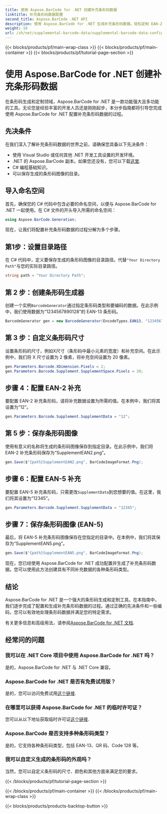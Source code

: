 ```yaml
---
title: 使用 Aspose.BarCode for .NET 创建补充条形码数据
linktitle: 补充条形码数据配置
second_title: Aspose.BarCode .NET API
description: 使用 Aspose.BarCode for .NET 生成补充条形码数据。轻松定制 EAN-2 和 EAN-5 条形码。 .NET 开发人员的分步指南。
weight: 10
url: /zh/net/supplemental-barcode-data/supplemental-barcode-data-configuration/
---
```


{{< blocks/products/pf/main-wrap-class >}}
{{< blocks/products/pf/main-container >}}
{{< blocks/products/pf/tutorial-page-section >}}

# 使用 Aspose.BarCode for .NET 创建补充条形码数据


在条形码生成和定制领域，Aspose.BarCode for .NET 是一款功能强大且多功能的工具。无论您是经验丰富的开发人员还是刚刚起步，本分步指南都将引导您完成使用 Aspose.BarCode for .NET 配置补充条形码数据的过程。 

## 先决条件

在我们深入了解补充条形码数据的世界之前，请确保您具备以下先决条件：

- 使用 Visual Studio 或任何其他 .NET 开发工具设置的开发环境。
-  .NET 的 Aspose.BarCode 副本。如果您还没有，您可以下载[这里](https://releases.aspose.com/barcode/net/).
- C# 编程基础知识。
- 可以保存生成的条形码图像的目录。

## 导入命名空间

首先，确保您的 C# 代码中包含必要的命名空间，以便与 Aspose.BarCode for .NET 一起使用。在 C# 文件的开头导入所需的命名空间：

```csharp
using Aspose.BarCode.Generation;
```

现在，让我们将配置补充条形码数据的过程分解为多个步骤。

## 第1步：设置目录路径

在 C# 代码中，定义要保存生成的条形码图像的目录路径。代替`"Your Directory Path"`与您的实际目录路径。

```csharp
string path = "Your Directory Path";
```

## 第 2 步：创建条形码生成器

创建一个实例`BarcodeGenerator`通过指定条形码类型和要编码的数据。在此示例中，我们使用数据为“1234567890128”的 EAN-13 条形码。

```csharp
BarcodeGenerator gen = new BarcodeGenerator(EncodeTypes.EAN13, "1234567890128");
```

## 第 3 步：自定义条形码尺寸

设置条形码的尺寸，例如X尺寸（条形码中最小元素的宽度）和补充空间。在此示例中，我们将 X 尺寸设置为 2 像素，将补充空间设置为 20 像素。

```csharp
gen.Parameters.Barcode.XDimension.Pixels = 2;
gen.Parameters.Barcode.Supplement.SupplementSpace.Pixels = 20;
```

## 步骤 4：配置 EAN-2 补充

要配置 EAN-2 补充条形码，请将补充数据设置为所需的值。在本例中，我们将其设置为“12”。 

```csharp
gen.Parameters.Barcode.Supplement.SupplementData = "12";
```

## 第 5 步：保存条形码图像

使用有意义的名称将生成的条形码图像保存到指定目录。在此示例中，我们将 EAN-2 补充条形码保存为“SupplementEAN2.png”。

```csharp
gen.Save($"{path}SupplementEAN2.png", BarCodeImageFormat.Png);
```

## 步骤 6：配置 EAN-5 补充

要配置 EAN-5 补充条形码，只需更改`SupplementData`到您想要的值。在这里，我们将其设置为“12345”。

```csharp
gen.Parameters.Barcode.Supplement.SupplementData = "12345";
```

## 步骤 7：保存条形码图像 (EAN-5)

最后，将 EAN-5 补充条形码图像保存在您指定的目录中。在本例中，我们将其保存为“SupplementEAN5.png”。

```csharp
gen.Save($"{path}SupplementEAN5.png", BarCodeImageFormat.Png);
```

现在，您已经使用 Aspose.BarCode for .NET 成功配置并生成了补充条形码数据。您可以使用此方法创建具有不同补充数据的各种条形码类型。

## 结论

Aspose.BarCode for .NET 是一个强大的条形码生成和定制工具。在本指南中，我们逐步完成了配置和生成补充条形码数据的过程。通过正确的先决条件和一些编码，您可以有效地处理条形码数据并满足您的特定需求。

有关更多信息和高级用法，请参阅[Aspose.BarCode for .NET 文档](https://reference.aspose.com/barcode/net/).

## 经常问的问题

### 我可以在 .NET Core 项目中使用 Aspose.BarCode for .NET 吗？
是的，Aspose.BarCode for .NET 与 .NET Core 兼容。

### Aspose.BarCode for .NET 是否有免费试用版？
是的，您可以访问免费试用[这个链接](https://releases.aspose.com/).

### 在哪里可以获得 Aspose.BarCode for .NET 的临时许可证？
您可以从以下地址获取临时许可证[这个链接](https://purchase.aspose.com/temporary-license/).

### Aspose.BarCode 是否支持多种条形码类型？
是的，它支持各种条形码类型，包括 EAN-13、QR 码、Code 128 等。

### 我可以自定义生成的条形码的外观吗？
当然，您可以自定义条形码的尺寸、颜色和其他方面来满足您的要求。

{{< /blocks/products/pf/tutorial-page-section >}}

{{< /blocks/products/pf/main-container >}}
{{< /blocks/products/pf/main-wrap-class >}}

{{< blocks/products/products-backtop-button >}}
